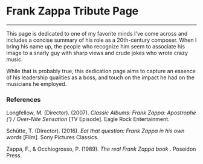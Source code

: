 # Frank Zappa Tribute Page

---

This page is dedicated to one of my favorite minds I've come across and includes a concise summary of his role as a 20th-century composer. When I bring his name up, the people who recognize him seem to associate his image to a snarly guy with sharp views and crude jokes who wrote crazy music. 

While that is probably true, this dedication page aims to capture an essence of his leadership qualities as a boss, and touch on the impact he had on the musicians he employed.

### References

Longfellow, M. (Director). (2007). *Classic Albums: Frank Zappa: Apostrophe (') / Over-Nite Sensation* [TV Episode]. Eagle Rock Entertainment.

Schütte, T. (Director). (2016). *Eat that question: Frank Zappa in his own words* [Film]. Sony Pictures Classics.

Zappa, F., & Occhiogrosso, P. (1989). *The real Frank Zappa book*  . Poseidon Press.
